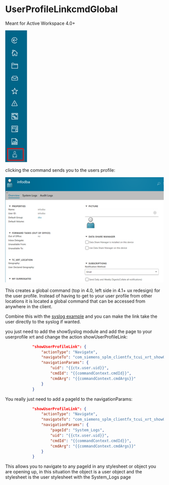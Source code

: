 # UserProfileLinkcmdGlobal
Meant for Active Workspace 4.0+

![WIPIPClassificationDropdown](img/icons.png)

clicking the command sends you to the users profile:

![WIPIPClassificationDropdown](img/profile.png)

This creates a global command (top in 4.0, left side in 4.1+ ux redesign) for the user profile.  Instead of having to get to your user profile from other locations it is located a global command that can be accessed from anywhere in the client.  

Combine this with the [syslog example](https://github.com/ActiveWorkspaceExtensions/showSyslog) and you can make the link take the user directly to the syslog if wanted.

you just need to add the showSyslog module and add the page to your userprofile xrt and change the action showUserProfileLink:

```JSON
            "showUserProfileLink": {
                "actionType": "Navigate",
                "navigateTo": "com_siemens_splm_clientfx_tcui_xrt_showObject",
                "navigationParams": {
                    "uid": "{{ctx.user.uid}}",
                    "cmdId": "{{commandContext.cmdId}}",
                    "cmdArg": "{{commandContext.cmdArgs}}"
                }
            }
```

You really just need to add a pageId to the navigationParams:

```JSON
            "showUserProfileLink": {
                "actionType": "Navigate",
                "navigateTo": "com_siemens_splm_clientfx_tcui_xrt_showObject",
                "navigationParams": {
                    "pageId": "System_Logs",
                    "uid": "{{ctx.user.uid}}",
                    "cmdId": "{{commandContext.cmdId}}",
                    "cmdArg": "{{commandContext.cmdArgs}}"
                }
            }
```

This allows you to navigate to any pageId in any stylesheet or object you are opening up, in this situation the object is a user object and the stylesheet is the user stylesheet with the System_Logs page